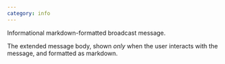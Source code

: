 ```yaml
---
category: info
---
```


Informational markdown-formatted broadcast message.

The extended message body, shown *only* when the user interacts with the message, and formatted as markdown.
